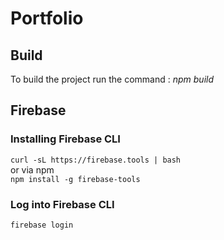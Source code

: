 # Portfolio


## Build
To build the project run the command : 
*npm build*

## Firebase

### Installing Firebase CLI 
`curl -sL https://firebase.tools | bash`
<br />
or via npm
<br />
`npm install -g firebase-tools`

### Log into Firebase CLI
`firebase login`